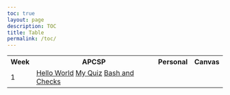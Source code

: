 ```yaml
---
toc: true
layout: page
description: TOC
title: Table
permalink: /toc/
---
```


<table>
    <tr>
     <th>Week</th>
     <th>APCSP</th>
     <th>Personal</th>
     <th>Canvas</th>
    </tr>

 <tr>
        <td>1</td>
        <td>
            <a href="{{site.baseurl}}/notebooks/hello_world">Hello World</a>
            <a href="{{site.baseurl}}/notebooks/my_quiz">My Quiz</a>
            <a href="{{site.baseurl}}/notebooks/bashandchecks">Bash and Checks</a>
        </td>
   
